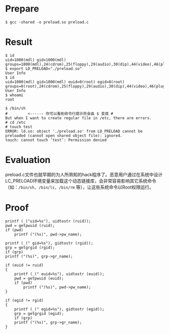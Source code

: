 # Prepare

    $ gcc -shared -o preload.so preload.c
# Result
	$ id
	uid=1000(mdl) gid=1000(mdl) groups=1000(mdl),24(cdrom),25(floppy),29(audio),30(dip),44(video),46(plugdev),108(netdev),110(lpadmin),113(scanner),117(bluetooth),127(wireshark)
	$ export LD_PRELOAD="./preload.so"
	User Info
	$ id
	uid=1000(mdl) gid=1000(mdl) euid=0(root) egid=0(root) groups=0(root),24(cdrom),25(floppy),29(audio),30(dip),44(video),46(plugdev),108(netdev),110(lpadmin),113(scanner),117(bluetooth),127(wireshark),1000(mdl)
	User Info
	$ whoami
	root

	$ /bin/sh
	#         <------ 你可以看到命令行提示符会由 $ 变成 #
	But when I want to create regular file in /etc, there are errors.
	# cd /etc
	# touch test
	ERROR: ld.so: object './preload.so' from LD_PRELOAD cannot be preloaded (cannot open shared object file): ignored.
    touch: cannot touch ‘test’: Permission denied
# Evaluation
preload.c文件也就早期的为人所熟知的hack程序了。恶意用户通过在系统中设计LC_PRELOAD环境变量来加载这个动态链接库，会非常容易影响其它系统命令（如：```/bin/sh, /bin/ls, /bin/rm``` 等），让这些系统命令以Root权限运行。

# Proof
    printf (_("uid=%s"), uidtostr (ruid));
    pwd = getpwuid (ruid);
    if (pwd)
        printf ("(%s)", pwd->pw_name);
 
    printf (_(" gid=%s"), gidtostr (rgid));
    grp = getgrgid (rgid);
    if (grp)
    printf ("(%s)", grp->gr_name);
 
    if (euid != ruid)
	{
	    printf (_(" euid=%s"), uidtostr (euid));
        pwd = getpwuid (euid);
        if (pwd)
            printf ("(%s)", pwd->pw_name);
	}

    if (egid != rgid)
	{
	    printf (_(" egid=%s"), gidtostr (egid));
	    grp = getgrgid (egid);
	    if (grp)
	    printf ("(%s)", grp->gr_name);
	}

